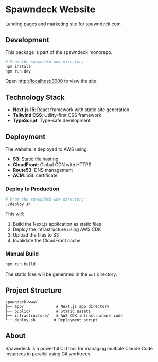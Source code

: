 # Spawndeck Website

Landing pages and marketing site for spawndeck.com

## Development

This package is part of the spawndeck monorepo.

```bash
# From the spawndeck-www directory
npm install
npm run dev
```

Open [http://localhost:3000](http://localhost:3000) to view the site.

## Technology Stack

- **Next.js 15**: React framework with static site generation
- **Tailwind CSS**: Utility-first CSS framework
- **TypeScript**: Type-safe development

## Deployment

The website is deployed to AWS using:
- **S3**: Static file hosting
- **CloudFront**: Global CDN with HTTPS
- **Route53**: DNS management
- **ACM**: SSL certificate

### Deploy to Production

```bash
# From the spawndeck-www directory
./deploy.sh
```

This will:
1. Build the Next.js application as static files
2. Deploy the infrastructure using AWS CDK
3. Upload the files to S3
4. Invalidate the CloudFront cache

### Manual Build

```bash
npm run build
```

The static files will be generated in the `out` directory.

## Project Structure

```
spawndeck-www/
├── app/              # Next.js app directory
├── public/           # Static assets
├── infrastructure/   # AWS CDK infrastructure code
└── deploy.sh        # Deployment script
```

## About

Spawndeck is a powerful CLI tool for managing multiple Claude Code instances in parallel using Git worktrees.
